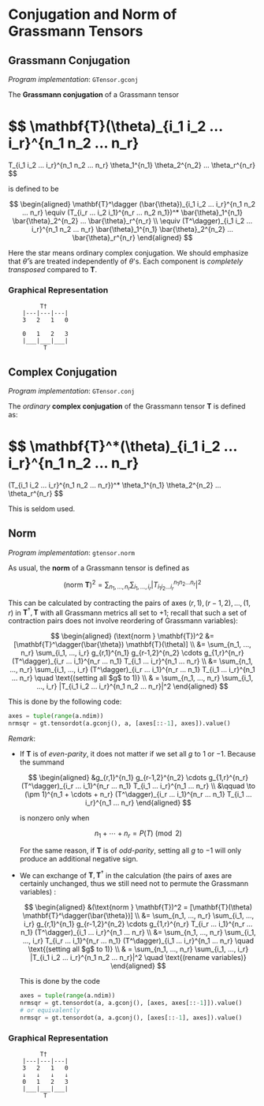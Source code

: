 # Conjugation and Norm of Grassmann Tensors

## Grassmann Conjugation

*Program implementation*: `GTensor.gconj`

The **Grassmann conjugation** of a Grassmann tensor 

$$
\mathbf{T}(\theta)_{i_1 i_2 ... i_r}^{n_1 n_2 ... n_r} 
= 
T_{i_1 i_2 ... i_r}^{n_1 n_2 ... n_r} 
\theta_1^{n_1} \theta_2^{n_2} ... \theta_r^{n_r}
$$

is defined to be

$$
\begin{aligned}
    \mathbf{T}^\dagger 
    (\bar{\theta})_{i_1 i_2 ... i_r}^{n_1 n_2 ... n_r} 
    \equiv
    (T_{i_r ... i_2 i_1}^{n_r ... n_2 n_1})^* 
    \bar{\theta}_1^{n_1} \bar{\theta}_2^{n_2} ... \bar{\theta}_r^{n_r}
    \\
    \equiv 
    (T^\dagger)_{i_1 i_2 ... i_r}^{n_1 n_2 ... n_r} 
    \bar{\theta}_1^{n_1} \bar{\theta}_2^{n_2} ... \bar{\theta}_r^{n_r}
\end{aligned}
$$

Here the star means ordinary complex conjugation. We should emphasize that $\bar{\theta}$'s are treated independently of $\theta$'s. Each component is *completely transposed* compared to $\mathbf{T}$. 

### Graphical Representation

```
         T†
    |---|---|---|
    3   2   1   0

    0   1   2   3
    |___|___|___|
          T
```

## Complex Conjugation

*Program implementation*: `GTensor.conj`

The *ordinary* **complex conjugation** of the Grassmann tensor $\mathbf{T}$ is defined as:

$$
\mathbf{T}^*(\theta)_{i_1 i_2 ... i_r}^{n_1 n_2 ... n_r} 
= 
(T_{i_1 i_2 ... i_r}^{n_1 n_2 ... n_r})^*
\theta_1^{n_1} \theta_2^{n_2} ... \theta_r^{n_r}
$$

This is seldom used. 

## Norm

*Program implementation*: `gtensor.norm` 

As usual, the **norm** of a Grassmann tensor is defined as

$$
(\text{norm }\mathbf{T})^2
= \sum_{n_1, ..., n_r} \sum_{i_1, ..., i_r} 
|T_{i_1 i_2 ... i_r}^{n_1 n_2 ... n_r}|^2
$$

This can be calculated by contracting the pairs of axes $(r,1), (r-1,2), ..., (1,r)$ in $\mathbf{T}^\dagger, \mathbf{T}$ with all Grassmann metrics all set to $+1$; recall that such a set of contraction pairs does not involve reordering of Grassmann variables):

$$
\begin{aligned}
    (\text{norm } \mathbf{T})^2
    &= [\mathbf{T}^\dagger(\bar{\theta}) \mathbf{T}(\theta)]
    \\
    &= \sum_{n_1, ..., n_r} \sum_{i_1, ..., i_r}
    g_{r,1}^{n_1} g_{r-1,2}^{n_2} \cdots g_{1,r}^{n_r}
    (T^\dagger)_{i_r ... i_1}^{n_r ... n_1} 
    T_{i_1 ... i_r}^{n_1 ... n_r} 
    \\
    &= \sum_{n_1, ..., n_r} \sum_{i_1, ..., i_r}
    (T^\dagger)_{i_r ... i_1}^{n_r ... n_1} 
    T_{i_1 ... i_r}^{n_1 ... n_r} 
    \quad \text{(setting all $g$ to 1)}
    \\ & =
    \sum_{n_1, ..., n_r} \sum_{i_1, ..., i_r} 
    |T_{i_1 i_2 ... i_r}^{n_1 n_2 ... n_r}|^2
\end{aligned}
$$

This is done by the following code:

```python
axes = tuple(range(a.ndim))
nrmsqr = gt.tensordot(a.gconj(), a, [axes[::-1], axes]).value()
```

*Remark*: 

- If $\mathbf{T}$ is of *even-parity*, it does not matter if we set all $g$ to $1$ or $-1$. Because the summand

    $$
    \begin{aligned}
        &g_{r,1}^{n_1} g_{r-1,2}^{n_2} \cdots g_{1,r}^{n_r}
        (T^\dagger)_{i_r ... i_1}^{n_r ... n_1} 
        T_{i_1 ... i_r}^{n_1 ... n_r} 
        \\ &\qquad
        \to
        (\pm 1)^{n_1 + \cdots + n_r}
        (T^\dagger)_{i_r ... i_1}^{n_r ... n_1} 
        T_{i_1 ... i_r}^{n_1 ... n_r} 
    \end{aligned}
    $$

    is nonzero only when

    $$
    n_1 + \cdots + n_r = P(T) \pmod{2}
    $$

    For the same reason, if $\mathbf{T}$ is of *odd-parity*, setting all $g$ to $-1$ will only produce an additional negative sign. 

- We can exchange of $\mathbf{T}, \mathbf{T}^\dagger$ in the calculation (the pairs of axes are certainly unchanged, thus we still need not to permute the Grassmann variables) :
    
    $$
    \begin{aligned}
        &(\text{norm } \mathbf{T})^2
        = [\mathbf{T}(\theta) \mathbf{T}^\dagger(\bar{\theta})]
        \\
        &= \sum_{n_1, ..., n_r} \sum_{i_1, ..., i_r}
        g_{r,1}^{n_1} g_{r-1,2}^{n_2} \cdots g_{1,r}^{n_r}
        T_{i_r ... i_1}^{n_r ... n_1} 
        (T^\dagger)_{i_1 ... i_r}^{n_1 ... n_r} 
        \\
        &= \sum_{n_1, ..., n_r} \sum_{i_1, ..., i_r}
        T_{i_r ... i_1}^{n_r ... n_1} 
        (T^\dagger)_{i_1 ... i_r}^{n_1 ... n_r} 
        \quad \text{(setting all $g$ to 1)}
        \\ & =
        \sum_{n_1, ..., n_r} \sum_{i_1, ..., i_r} 
        |T_{i_1 i_2 ... i_r}^{n_1 n_2 ... n_r}|^2
        \quad \text{(rename variables)}
    \end{aligned}
    $$
    
    This is done by the code

    ```python
    axes = tuple(range(a.ndim))
    nrmsqr = gt.tensordot(a, a.gconj(), [axes, axes[::-1]]).value()
    # or equivalently
    nrmsqr = gt.tensordot(a, a.gconj(), [axes[::-1], axes]).value()
    ```

### Graphical Representation

```
         T†
    |---|---|---|
    3   2   1   0
    ↓   ↓   ↓   ↓
    0   1   2   3
    |___|___|___|
          T
```